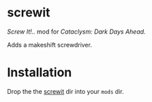 # screwit

_Screw It!.._ mod for _Cataclysm: Dark Days Ahead._

Adds a makeshift screwdriver.


# Installation

Drop the the [screwit](screwit) dir into your `mods` dir.
